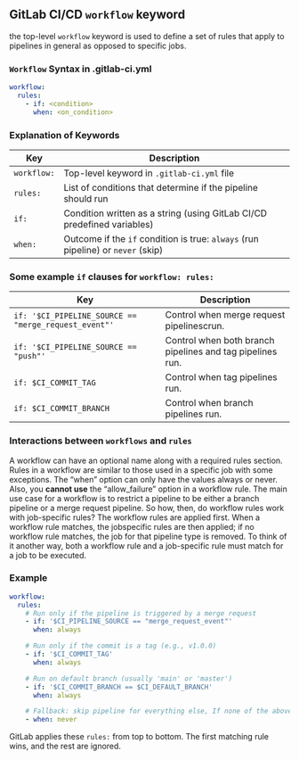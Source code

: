 ## GitLab CI/CD `workflow` keyword
the top-level `workflow` keyword is used to define a set of rules that apply to
pipelines in general as opposed to specific jobs. 

### `Workflow` Syntax in **.gitlab-ci.yml**
```yaml
workflow:
  rules:
    - if: <condition>
      when: <on_condition>
```
 ### Explanation of Keywords

| Key         | Description                                                                      |
| ----------- | -------------------------------------------------------------------------------- |
| `workflow:` | Top-level keyword in `.gitlab-ci.yml` file                                       |
| `rules:`    | List of conditions that determine if the pipeline should run                     |
| `if:`       | Condition written as a string (using GitLab CI/CD predefined variables)          |
| `when:`     | Outcome if the `if` condition is true: `always` (run pipeline) or `never` (skip) | 

### Some example `if` clauses for `workflow: rules:` 
| Key                                                | Description                                            |
| -------------------------------------------------- | ------------------------------------------------------ |
| `if: '$CI_PIPELINE_SOURCE == "merge_request_event"'` | Control when merge request pipelinescrun.            |
| `if: '$CI_PIPELINE_SOURCE == "push"'`         | Control when both branch pipelines and tag pipelines run.  |
| `if: $CI_COMMIT_TAG`                                 | Control when tag pipelines run.                      |
| `if: $CI_COMMIT_BRANCH`                              | 	Control when branch pipelines run.      |

### Interactions between `workflows` and `rules`

A workflow can have an optional name along with a required rules section. Rules in
a workflow are similar to those used in a specific job with some exceptions. The “when”
option can only have the values always or never. Also, you **cannot use** the “allow_failure”
option in a workflow rule. The main use case for a workflow is to restrict a pipeline to
be either a branch pipeline or a merge request pipeline.
So how, then, do workflow rules work with job-specific rules? The workflow rules are applied first. When a workflow rule matches, the jobspecific rules are then applied; if no workflow rule matches, the job for that pipeline type is removed. To think of it another way, both a workflow rule and a job-specific rule must
match for a job to be executed.

### Example
```yaml
workflow:
  rules:
    # Run only if the pipeline is triggered by a merge request
    - if: '$CI_PIPELINE_SOURCE == "merge_request_event"'
      when: always

    # Run only if the commit is a tag (e.g., v1.0.0)
    - if: '$CI_COMMIT_TAG'
      when: always

    # Run on default branch (usually 'main' or 'master')
    - if: '$CI_COMMIT_BRANCH == $CI_DEFAULT_BRANCH'
      when: always

    # Fallback: skip pipeline for everything else, If none of the above rules match, this one will apply
    - when: never
```    

GitLab applies these `rules:` from top to bottom. The first matching rule wins, and the rest are ignored.
